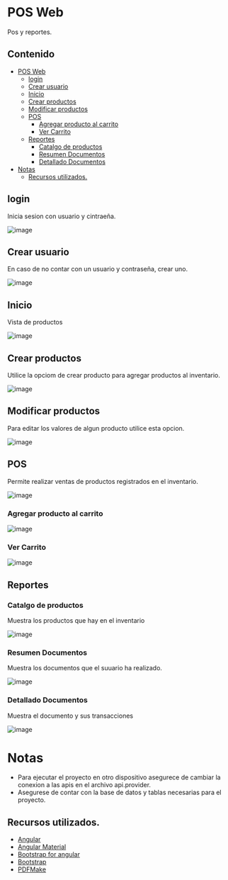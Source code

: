 # POS Web
Pos y reportes.

## Contenido

- [POS Web](#pos-web)
  - [login](#login)
  - [Crear usuario](#crear-usuario)
  - [Inicio](#inicio)
  - [Crear productos](#crear-productos)
  - [Modificar productos](#modificar-productos)
  - [POS](#pos)
    - [Agregar producto al carrito](#agregar-producto-al-carrito)
    - [Ver Carrito](#ver-carrito)
  - [Reportes](#reportes)
    - [Catalgo de productos](#catalgo-de-productos)
    - [Resumen Documentos](#resumen-documentos)
    - [Detallado Documentos](#detallado-documentos)
- [Notas](#notas)
  - [Recursos utilizados.](#recursos-utilizados)


## login

Inicia sesion con usuario y cintraeña.

![image](https://github.com/B3rert/ng-pos/assets/62106542/a397623b-c926-4059-8ebe-768d652397b8)

## Crear usuario

En caso de no contar con un usuario y contraseña, crear uno.

![image](https://github.com/B3rert/ng-pos/assets/62106542/9b2e5bbd-813c-4209-84b8-539a20cfe8e1)


## Inicio

Vista de productos

![image](https://github.com/B3rert/ng-pos/assets/62106542/549ec88f-39d9-4975-8ce9-b23c1eb5c7e2)

## Crear productos

Utilice la opciom de crear producto para agregar productos al inventario.

![image](https://github.com/B3rert/ng-pos/assets/62106542/bbcc4838-4818-470f-beeb-795105d3ac88)

## Modificar productos

Para editar los valores de algun producto utilice esta opcion.

![image](https://github.com/B3rert/ng-pos/assets/62106542/99e4c2d6-85a3-48d9-9c0d-4a49f0ca8051)

## POS

Permite realizar ventas de productos registrados en el inventario.

![image](https://github.com/B3rert/ng-pos/assets/62106542/d69c15a6-9409-449a-91ca-c3b75ec20887)


### Agregar producto al carrito 

![image](https://github.com/B3rert/ng-pos/assets/62106542/3ab47454-c3bd-4599-98db-689ea28cab9b)

### Ver Carrito 

![image](https://github.com/B3rert/ng-pos/assets/62106542/afb3c168-ead6-4811-a948-146aa13668e8)

## Reportes

### Catalgo de productos

Muestra los productos que hay en el inventario

![image](https://github.com/B3rert/ng-pos/assets/62106542/94c0ac18-7066-4baa-b9d9-9e0e2150ca92)

### Resumen Documentos

Muestra los documentos que el suuario ha realizado.

![image](https://github.com/B3rert/ng-pos/assets/62106542/5d46f2dc-5d5d-4e21-afc2-a4b6cef7c1ca)


### Detallado Documentos

Muestra el documento y sus transacciones

![image](https://github.com/B3rert/ng-pos/assets/62106542/846d3e54-f35d-4514-bd4c-dd1419b64412)


# Notas

* Para ejecutar el proyecto en otro dispositivo asegurece de cambiar la conexion a las apis en el archivo api.provider.
* Asegurese de contar con la base de datos y tablas necesarias para el proyecto.

## Recursos utilizados.

* [Angular](https://angular.io/)
* [Angular Material](https://material.angular.io/)
* [Bootstrap for angular](https://ng-bootstrap.github.io/#/home)
* [Bootstrap](https://getbootstrap.com/)
* [PDFMake](https://pdfmake.github.io/docs/0.1/)


